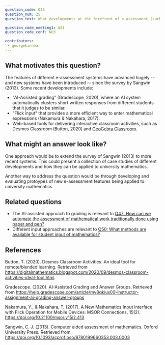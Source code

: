 ```yaml
---
question_code: Q25 
question_num: 25 
question_text: What developments at the forefront of e-assessment (such as artificial intelligence) can we apply to university mathematics? 

question_code_meeting1: A21 
question_code_conf: NU3 

contributors: 
 - georgekinnear
---
```


## What motivates this question?

The features of different e-assessment systems have advanced hugely -- and new systems have been introduced -- since the survey by Sangwin (2013). Some recent developments include:

* "AI-Assisted grading" (Gradescope, 2020), where an AI system automatically clusters short written responses from different students that it judges to be similar.
* "Flick input" that provides a more efficient way to enter mathematical expressions (Nakamura & Nakahara, 2017).
* Web-based tools for delivering interactive classroom activities, such as Desmos Classroom (Button, 2020) and [GeoGebra Classroom](https://www.geogebra.org/m/hncrgruu).

## What might an answer look like?

One approach would be to extend the survey of Sangwin (2013) to more recent systems. This could present a collection of case studies of different developments and how they can be applied to university mathematics.

Another way to address the question would be through developing and evaluating protoypes of new e-assessment features being applied to university mathematics.

## Related questions

* The AI-assisted approach to grading is relevant to [Q47: How can we automate the assessment of mathematical work traditionally done using paper and pen?](Q47)
* Different input approaches are relevant to [Q50: What methods are available for student input of mathematics?](Q50)

## References

Button, T. (2020). Desmos Classroom Activities: An ideal tool for remote/blended learning. Retrieved from https://digitalmathematics.blogspot.com​/2020/09​/desmos-classroom-activities-ideal-tool.html.

Gradescope. (2020). AI-Assisted Grading and Answer Groups. Retrieved from  https://help.gradescope.com/article/mv8qkiux00-instructor-assignment-ai-grading-answer-groups

Nakamura, Y., & Nakahara, T. (2017). A New Mathematics Input Interface with Flick Operation for Mobile Devices. MSOR Connections, 15(2). https://doi.org/10.21100/msor.v15i2.413

Sangwin, C. J. (2013). Computer aided assessment of mathematics. Oxford University Press. Retrieved from https://doi.org/10.1093/acprof:oso/9780199660353.003.0003